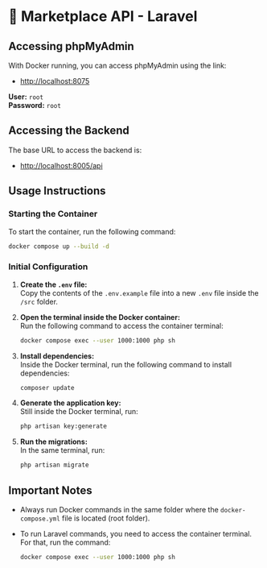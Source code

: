 # 🛒 Marketplace API - Laravel

## Accessing phpMyAdmin

With Docker running, you can access phpMyAdmin using the link:

- [http://localhost:8075](http://localhost:8075)

**User:** `root`  
**Password:** `root`

## Accessing the Backend

The base URL to access the backend is:

- [http://localhost:8005/api](http://localhost:8005/api)

## Usage Instructions

### Starting the Container

To start the container, run the following command:

```bash
docker compose up --build -d
```

### Initial Configuration

1. **Create the `.env` file:**  
   Copy the contents of the `.env.example` file into a new `.env` file inside the `/src` folder.

2. **Open the terminal inside the Docker container:**  
   Run the following command to access the container terminal:
   
   ```bash
   docker compose exec --user 1000:1000 php sh
   ```
   
3. **Install dependencies:**  
   Inside the Docker terminal, run the following command to install dependencies:
   
   ```bash
   composer update
   ```

4. **Generate the application key:**  
   Still inside the Docker terminal, run:
   
   ```bash
   php artisan key:generate
   ```

5. **Run the migrations:**  
   In the same terminal, run:
   
   ```bash
   php artisan migrate
   ```

## Important Notes

- Always run Docker commands in the same folder where the `docker-compose.yml` file is located (root folder).
- To run Laravel commands, you need to access the container terminal. For that, run the command:

  ```bash
  docker compose exec --user 1000:1000 php sh
  ```
